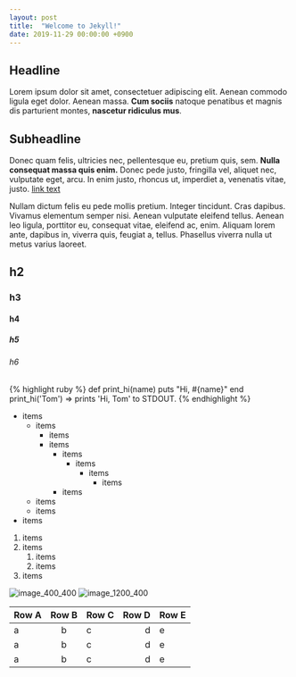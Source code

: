 ```yaml
---
layout: post
title:  "Welcome to Jekyll!"
date: 2019-11-29 00:00:00 +0900
---
```


## Headline

Lorem ipsum dolor sit amet, consectetuer adipiscing elit. Aenean commodo ligula eget dolor. Aenean massa. **Cum sociis** natoque penatibus et magnis dis parturient montes, **nascetur ridiculus mus**.
<!--more-->
## Subheadline

Donec quam felis, ultricies nec, pellentesque eu, pretium quis, sem. **Nulla consequat massa quis enim.** Donec pede justo, fringilla vel, aliquet nec, vulputate eget, arcu. In enim justo, rhoncus ut, imperdiet a, venenatis vitae, justo. [link text](https://google.com)

Nullam dictum felis eu pede mollis pretium. Integer tincidunt. Cras dapibus. Vivamus elementum semper nisi. Aenean vulputate eleifend tellus. Aenean leo ligula, porttitor eu, consequat vitae, eleifend ac, enim. Aliquam lorem ante, dapibus in, viverra quis, feugiat a, tellus. Phasellus viverra nulla ut metus varius laoreet.

## h2

### h3

#### h4

##### h5

###### h6

{% highlight ruby %}
def print_hi(name)
  puts "Hi, #{name}"
end
print_hi('Tom')
=> prints 'Hi, Tom' to STDOUT.
{% endhighlight %}

* items
  * items
    * items
    * items
      * items
        * items
          * items
            * items
      * items
  * items
  * items
* items

1. items
2. items
   1. items
   2. items
3. items

![image_400_400]({{site.baseurl}}/assets/images/dummy_400_400.png)
![image_1200_400]({{site.baseurl}}/assets/images/dummy_1200_400.png)

| Row A | Row B | Row C | Row D | Row E |
| ----- | :---: | ----- | ----: | ----- |
| a     |   b   | c     |     d | e     |
| a     |   b   | c     |     d | e     |
| a     |   b   | c     |     d | e     |
